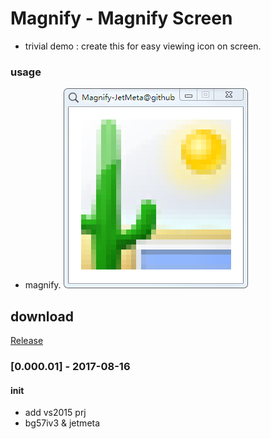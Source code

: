# Magnify - Magnify Screen
- trivial demo : create this for easy viewing icon on screen.

### usage
- magnify.
![alt text](Magnify/Magnify/doc/Magnify.png)

## download

[Release](https://github.com/JetDemo/Magnify/tree/master/bin "Release")

### [0.000.01] - 2017-08-16
#### init
- add vs2015 prj
- bg57iv3 & jetmeta
